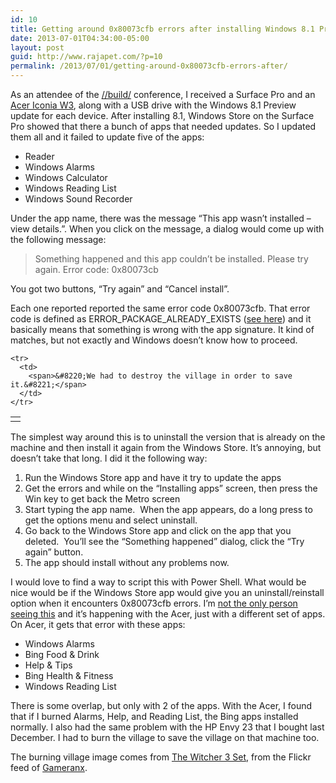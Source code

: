 ```yaml
---
id: 10
title: Getting around 0x80073cfb errors after installing Windows 8.1 Preview
date: 2013-07-01T04:34:00-05:00
layout: post
guid: http://www.rajapet.com/?p=10
permalink: /2013/07/01/getting-around-0x80073cfb-errors-after/
---
```

As an attendee of the [//build/](http://www.buildwindows.com/) conference, I received a Surface Pro and an [Acer Iconia W3](http://us.acer.com/ac/en/US/content/series/iconiaw3), along with a USB drive with the Windows 8.1 Preview update for each device. After installing 8.1, Windows Store on the Surface Pro showed that there a bunch of apps that needed updates. So I updated them all and it failed to update five of the apps:

  * Reader
  * Windows Alarms
  * Windows Calculator
  * Windows Reading List
  * Windows Sound Recorder

<div>
  Under the app name, there was the message &#8220;This app wasn&#8217;t installed &#8211; view details.&#8221;. When you click on the message, a dialog would come up with the following message:
</div>

<div>
</div>

> Something happened and this app couldn&#8217;t be installed. Please try again. Error code: 0x80073cb

<div>
  You got two buttons, &#8220;Try again&#8221; and &#8220;Cancel install&#8221;.
</div>

<div>
</div>

Each one reported reported the same error code 0x80073cfb. That error code is defined as ERROR\_PACKAGE\_ALREADY_EXISTS ([see here](http://msdn.microsoft.com/en-us/library/windows/desktop/hh973484(v=vs.85).aspx)) and it basically means that something is wrong with the app signature. It kind of matches, but not exactly and Windows doesn&#8217;t know how to proceed.

<div>
</div>

<div>
  <table align="center" cellpadding="0" cellspacing="0">
    <tr>
      <td>
        <a href="http://www.rajapet.net/Other/blog/4420877_ZCzCW6#!i=2607508140&#038;k=VbhsGTf&#038;lb=1&#038;s=A" title=""><img alt="" src="https://i0.wp.com/www.rajapet.net/photos/i-VbhsGTf/0/L/i-VbhsGTf-L.jpg?w=680" title="" data-recalc-dims="1" /></a>
      </td>
    </tr>
    
    <tr>
      <td>
        <span>&#8220;We had to destroy the village in order to save it.&#8221;</span>
      </td>
    </tr>
  </table>
</div>

<div>
  The simplest way around this is to uninstall the version that is already on the machine and then install it again from the Windows Store. It&#8217;s annoying, but doesn&#8217;t take that long. I did it the following way:</p> 
  
  <p>
  </p>
  
  <ol>
    <li>
      Run the Windows Store app and have it try to update the apps
    </li>
    <li>
      Get the errors and while on the &#8220;Installing apps&#8221; screen, then press the Win key to get back the Metro screen
    </li>
    <li>
      Start typing the app name.  When the app appears, do a long press to get the options menu and select uninstall.
    </li>
    <li>
      Go back to the Windows Store app and click on the app that you deleted.  You&#8217;ll see the &#8220;Something happened&#8221; dialog, click the &#8220;Try again&#8221; button.
    </li>
    <li>
      The app should install without any problems now.
    </li>
  </ol>
  
  <p>
    I would love to find a way to script this with Power Shell. What would be nice would be if the Windows Store app would give you an uninstall/reinstall option when it encounters 0x80073cfb errors. I&#8217;m <a href="http://answers.microsoft.com/en-us/windows/forum/windows8_1_pr-windows_store/app-store-error-0x80073cfb-w-81-preview/e9dcdbc6-b618-4e4b-83c7-81229927ab0d" target="">not the only person</a> <a href="http://qnundrum.com/answer.php?q=715994">seeing this</a> and it&#8217;s happening with the Acer, just with a different set of apps. On Acer, it gets that error with these apps:
  </p>
  
  <p>
  </p>
  
  <ul>
    <li>
      Windows Alarms
    </li>
    <li>
      Bing Food & Drink
    </li>
    <li>
      Help & Tips
    </li>
    <li>
      Bing Health & Fitness
    </li>
    <li>
      Windows Reading List
    </li>
  </ul>
  
  <p>
    There is some overlap, but only with 2 of the apps. With the Acer, I found that if I burned Alarms, Help, and Reading List, the Bing apps installed normally. I also had the same problem with the HP Envy 23 that I bought last December. I had to burn the village to save the village on that machine too.
  </p>
  
  <p>
    The burning village image comes from <a href="http://www.flickr.com/photos/stillgray/sets/72157632889684726/with/8517902677/" target="_blank">The Witcher 3 Set</a>, from the Flickr feed of <a href="http://www.flickr.com/photos/stillgray/">Gameranx</a>.</div>